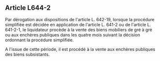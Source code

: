 Article L644-2
----
Par dérogation aux dispositions de l'article L. 642-19, lorsque la procédure
simplifiée est décidée en application de l'article L. 641-2 ou de l'article L.
641-2-1, le liquidateur procède à la vente des biens mobiliers de gré à gré ou
aux enchères publiques dans les quatre mois suivant la décision ordonnant la
procédure simplifiée.

A l'issue de cette période, il est procédé à la vente aux enchères publiques des
biens subsistants.
